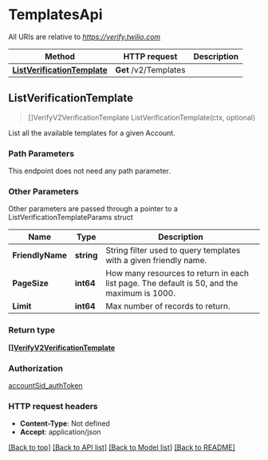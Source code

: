 # TemplatesApi

All URIs are relative to *https://verify.twilio.com*

Method | HTTP request | Description
------------- | ------------- | -------------
[**ListVerificationTemplate**](TemplatesApi.md#ListVerificationTemplate) | **Get** /v2/Templates | 



## ListVerificationTemplate

> []VerifyV2VerificationTemplate ListVerificationTemplate(ctx, optional)



List all the available templates for a given Account.

### Path Parameters

This endpoint does not need any path parameter.

### Other Parameters

Other parameters are passed through a pointer to a ListVerificationTemplateParams struct


Name | Type | Description
------------- | ------------- | -------------
**FriendlyName** | **string** | String filter used to query templates with a given friendly name.
**PageSize** | **int64** | How many resources to return in each list page. The default is 50, and the maximum is 1000.
**Limit** | **int64** | Max number of records to return.

### Return type

[**[]VerifyV2VerificationTemplate**](VerifyV2VerificationTemplate.md)

### Authorization

[accountSid_authToken](../README.md#accountSid_authToken)

### HTTP request headers

- **Content-Type**: Not defined
- **Accept**: application/json

[[Back to top]](#) [[Back to API list]](../README.md#documentation-for-api-endpoints)
[[Back to Model list]](../README.md#documentation-for-models)
[[Back to README]](../README.md)

